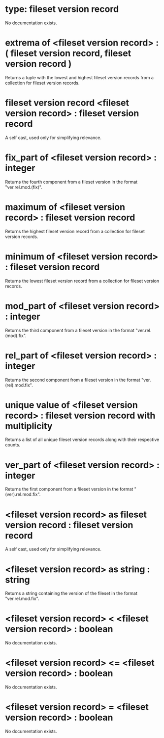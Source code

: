 # type: fileset version record

No documentation exists.

# extrema of &lt;fileset version record&gt; : ( fileset version record, fileset version record )

Returns a tuple with the lowest and highest fileset version records from a collection for fileset version records.

# fileset version record &lt;fileset version record&gt; : fileset version record

A self cast, used only for simplifying relevance.

# fix_part of &lt;fileset version record&gt; : integer

Returns the fourth component from a fileset version in the format "ver.rel.mod.(fix)".

# maximum of &lt;fileset version record&gt; : fileset version record

Returns the highest fileset version record from a collection for fileset version records.

# minimum of &lt;fileset version record&gt; : fileset version record

Returns the lowest fileset version record from a collection for fileset version records.

# mod_part of &lt;fileset version record&gt; : integer

Returns the third component from a fileset version in the format "ver.rel.(mod).fix".

# rel_part of &lt;fileset version record&gt; : integer

Returns the second component from a fileset version in the format "ver.(rel).mod.fix".

# unique value of &lt;fileset version record&gt; : fileset version record with multiplicity

Returns a list of all unique fileset version records along with their respective counts.

# ver_part of &lt;fileset version record&gt; : integer

Returns the first component from a fileset version in the format "(ver).rel.mod.fix".

# &lt;fileset version record&gt; as fileset version record : fileset version record

A self cast, used only for simplifying relevance.

# &lt;fileset version record&gt; as string : string

Returns a string containing the version of the fileset in the format "ver.rel.mod.fix".

# &lt;fileset version record&gt; &lt; &lt;fileset version record&gt; : boolean

No documentation exists.

# &lt;fileset version record&gt; &lt;= &lt;fileset version record&gt; : boolean

No documentation exists.

# &lt;fileset version record&gt; = &lt;fileset version record&gt; : boolean

No documentation exists.
